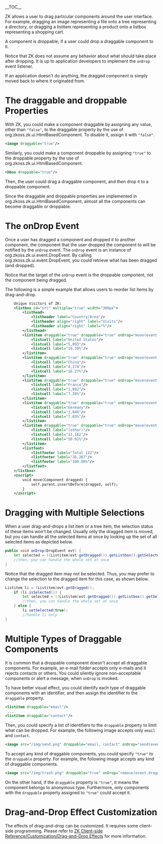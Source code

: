 \_\_TOC\_\_

ZK allows a user to drag particular components around the user
interface. For example, dragging an image representing a file onto a
tree representing a directory, or dragging a listitem representing a
product onto a listbox representing a shopping cart.

A component is droppable, if a user could drop a draggable component to
it.

Notice that ZK does not assume any behavior about what should take place
after dropping. It is up to application developers to implement the
`onDrop` event listener.

If an application doesn't do anything, the dragged component is simply
moved back to where it originated from.

# The draggable and droppable Properties

With ZK, you could make a component draggable by assigning any value,
other than `"false"`, to the draggable property by the use of
<javadoc method="setDraggable(java.lang.String)">org.zkoss.zk.ui.HtmlBasedComponent</javadoc>.
To disable it, assign it with `"false"`.

``` xml
<image draggable="true"/>
```

Similarly, you could make a component droppable by assigning `"true"` to
the droppable property by the use of
<javadoc method="setDroppable(java.lang.String)">org.zkoss.zk.ui.HtmlBasedComponent</javadoc>.

``` xml
<hbox droppable="true"/>
```

Then, the user could drag a draggable component, and then drop it to a
droppable component.

Since the draggable and droppable properties are implemented in
<javadoc>org.zkoss.zk.ui.HtmlBasedComponent</javadoc>, almost all the
components can become draggable or droppable.

# The onDrop Event

Once a user has dragged a component and dropped it to another component,
the component that the user dropped the component to will be notified by
the `onDrop` event. The `onDrop` event is an instance of
<javadoc>org.zkoss.zk.ui.event.DropEvent</javadoc>. By calling
<javadoc method="getDragged()">org.zkoss.zk.ui.event.DropEvent</javadoc>,
you could retrieve what has been dragged (and dropped).

Notice that the target of the `onDrop` event is the droppable component,
not the component being dragged.

The following is a simple example that allows users to reorder list
items by drag-and-drop.

``` xml
    Unique Visitors of ZK:
    <listbox id="src" multiple="true" width="300px">
        <listhead>
            <listheader label="Country/Area"/>
            <listheader align="right" label="Visits"/>
            <listheader align="right" label="%"/>
        </listhead>
        <listitem draggable="true" droppable="true" onDrop="move(event.dragged)">
            <listcell label="United States"/>
            <listcell label="5,093"/>
            <listcell label="19.39%"/>
        </listitem>
        <listitem draggable="true" droppable="true" onDrop="move(event.dragged)">
            <listcell label="China"/>
            <listcell label="4,274"/>
            <listcell label="16.27%"/>
        </listitem>
        <listitem draggable="true" droppable="true" onDrop="move(event.dragged)">
            <listcell label="France"/>
            <listcell label="1,892"/>
            <listcell label="7.20%"/>
        </listitem>
        <listitem draggable="true" droppable="true" onDrop="move(event.dragged)">
            <listcell label="Germany"/>
            <listcell label="1,846"/>
            <listcell label="7.03%"/>
        </listitem>
        <listitem draggable="true" droppable="true" onDrop="move(event.dragged)">
            <listcell label="(other)"/>
            <listcell label="13,162"/>
            <listcell label="50.01%"/>
        </listitem>
        <listfoot>
            <listfooter label="Total 132"/>
            <listfooter label="26,267"/>
            <listfooter label="100.00%"/>
        </listfoot>
    </listbox>
    <zscript>
        void move(Component dragged) {
            self.parent.insertBefore(dragged, self);
        }
    </zscript>
```

# Dragging with Multiple Selections

When a user drag-and-drops a list item or a tree item, the selection
status of these items won't be changed. Usually only the dragged item is
moved, but you can handle all the selected items at once by looking up
the set of all selected items as depicted below.

``` java
public void onDrop(DropEvent evt) {
    Set selected = ((Listitem)evt.getDragged()).getListbox().getSelectedItems();
    //then, you can handle the whole set at once
}
```

Notice that the dragged item may not be selected. Thus, you may prefer
to change the selection to the dragged item for this case, as shown
below.

``` java
Listitem li = (Listitem)evt.getDragged();
    if (li.isSelected()) {
        Set selected = ((Listitem)evt.getDragged()).getListbox().getSelectedItems();
        //then, you can handle the whole set at once
    } else {
        li.setSelected(true);
        //handle li only
}
```

# Multiple Types of Draggable Components

It is common that a droppable component doesn't accept all draggable
components. For example, an e-mail folder accepts only e-mails and it
rejects contacts or others. You could silently ignore non-acceptable
components or alert a message, when `onDrop` is invoked.

To have better visual effect, you could identify each type of draggable
components with an identifier, and then assign the identifier to the
`draggable` property.

``` xml
<listitem draggable="email"/>
 ...
<listitem draggable="contact"/>
```

Then, you could specify a list of identifiers to the `droppable`
property to limit what can be dropped. For example, the following image
accepts only `email` and `contact`.

``` xml
<image src="/img/send.png" droppable="email, contact" onDrop="send(event.dragged)"/>
```

To accept any kind of draggable components, you could specify `"true"`
to the `droppable` property. For example, the following image accepts
any kind of draggable components.

``` xml
<image src="/img/trash.png" droppable="true" onDrop="remove(event.dragged)"/>
```

On the other hand, if the `draggable` property is `"true"`, it means the
component belongs to anonymous type. Furthermore, only components with
the `droppable` property assigned to `"true"` could accept it.

# Drag-and-Drop Effect Customization

The effects of drag-and-drop can be customized. It requires some
client-side programming. Please refer to [ZK Client-side
Reference/Customization/Drag-and-Drop
Effects](ZK_Client-side_Reference/Customization/Drag-and-Drop_Effects)
for more information.
